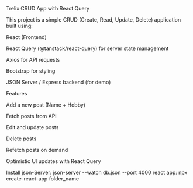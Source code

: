 Trelix CRUD App with React Query

This project is a simple CRUD (Create, Read, Update, Delete) application built using:

 React (Frontend)

 React Query (@tanstack/react-query) for server state management

 Axios for API requests

 Bootstrap for styling

 JSON Server / Express backend (for demo)

Features

 Add a new post (Name + Hobby)

 Fetch posts from API

 Edit and update posts

 Delete posts

 Refetch posts on demand

 Optimistic UI updates with React Query

Install json-Server:  json-server --watch db.json --port 4000
react app: npx create-react-app folder_name